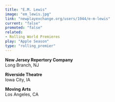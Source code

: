```yaml
---
title: "E.M. Lewis"
image: "em_lewis.jpg"
link: "newplayexchange.org/users/1044/e-m-lewis"
current: "false"
promoted: "false"
related:
- Rolling World Premieres
play: "Apple Season"
type: "rolling_premier"
---
```


**New Jersey Repertory Company**\
Long Branch, NJ

**Riverside Theatre**\
Iowa City, IA

**Moving Arts**\
Los Angeles, CA

